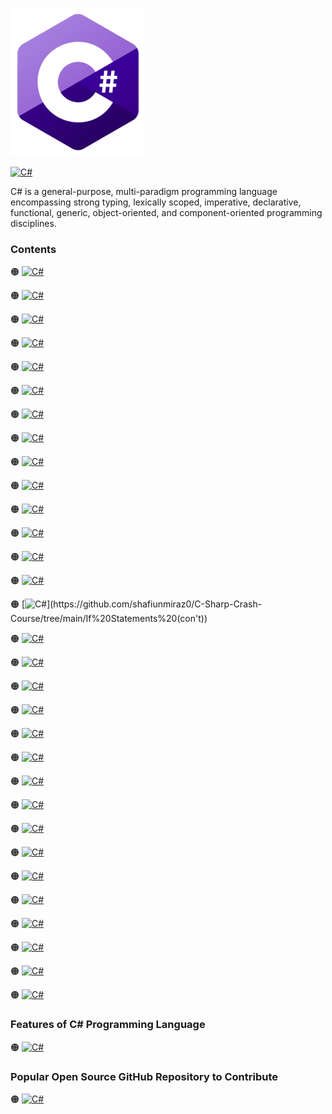 ![C#-logo](https://github.com/shafiunmiraz0/C-Sharp-Crash-Course/blob/main/Asset/C%23-logo.png)

[![C#](https://img.shields.io/badge/C%23%20Programming-Language-blueviolet?style=for-the-badge)](https://docs.microsoft.com/en-us/dotnet/csharp/)


C# is a general-purpose, multi-paradigm programming language encompassing strong typing, lexically scoped, imperative, declarative, functional, generic, object-oriented, and component-oriented programming disciplines.

### Contents

🟠 [![C#](https://img.shields.io/badge/Introduction%20of-C%23%20Programming%20Language-blueviolet?style=flat)](https://github.com/shafiunmiraz0/C-Sharp-Crash-Course/tree/main/Introduction)

🟠 [![C#](https://img.shields.io/badge/Installation-&%20Setup-blueviolet?style=flat)](https://github.com/shafiunmiraz0/C-Sharp-Crash-Course/tree/main/Installation%20%26%20Setup)

🟠 [![C#](https://img.shields.io/badge/Drawing-a%20Shape-blueviolet?style=flat)](https://github.com/shafiunmiraz0/C-Sharp-Crash-Course/tree/main/Drawing%20a%20Shape)

🟠 [![C#](https://img.shields.io/badge/Introduction%20of-Variables-blueviolet?style=flat)](https://github.com/shafiunmiraz0/C-Sharp-Crash-Course/tree/main/Variables)

🟠 [![C#](https://img.shields.io/badge/Introduction%20of-Data%20Types-blueviolet?style=flat)](https://github.com/shafiunmiraz0/C-Sharp-Crash-Course/tree/main/Data%20Types)

🟠 [![C#](https://img.shields.io/badge/Working-With%20Strings-blueviolet?style=flat)](https://github.com/shafiunmiraz0/C-Sharp-Crash-Course/tree/main/Working%20With%20Strings)

🟠 [![C#](https://img.shields.io/badge/Working-With%20Numbers-blueviolet?style=flat)](https://github.com/shafiunmiraz0/C-Sharp-Crash-Course/tree/main/Working%20With%20Numbers)

🟠 [![C#](https://img.shields.io/badge/Getting-User%20Input-blueviolet?style=flat)](https://github.com/shafiunmiraz0/C-Sharp-Crash-Course/tree/main/Getting%20User%20Input)

🟠 [![C#](https://img.shields.io/badge/Building-a%20Calculator-blueviolet?style=flat)](https://github.com/shafiunmiraz0/C-Sharp-Crash-Course/tree/main/Building%20a%20Calculator)

🟠 [![C#](https://img.shields.io/badge/Building-a%20Mad%20Lib-blueviolet?style=flat)](https://github.com/shafiunmiraz0/C-Sharp-Crash-Course/tree/main/Building%20a%20Mad%20Lib)

🟠 [![C#](https://img.shields.io/badge/Introduction%20of-Arrays-blueviolet?style=flat)](https://github.com/shafiunmiraz0/C-Sharp-Crash-Course/tree/main/Arrays)

🟠 [![C#](https://img.shields.io/badge/Introduction%20of-Methods-blueviolet?style=flat)](https://github.com/shafiunmiraz0/C-Sharp-Crash-Course/tree/main/Methods)

🟠 [![C#](https://img.shields.io/badge/Return-Statement-blueviolet?style=flat)](https://github.com/shafiunmiraz0/C-Sharp-Crash-Course/tree/main/Return%20Statement)

🟠 [![C#](https://img.shields.io/badge/If-Statements-blueviolet?style=flat)](https://github.com/shafiunmiraz0/C-Sharp-Crash-Course/tree/main/If%20Statements)

🟠 [![C#](https://img.shields.io/badge/If-Statements(con't)-blueviolet?style=flat)](https://github.com/shafiunmiraz0/C-Sharp-Crash-Course/tree/main/If%20Statements%20(con't))

🟠 [![C#](https://img.shields.io/badge/Building%20a-Better%20Calculator-blueviolet?style=flat)](https://github.com/shafiunmiraz0/C-Sharp-Crash-Course/tree/main/Building%20a%20Better%20Calculator)

🟠 [![C#](https://img.shields.io/badge/Switch-Statements-blueviolet?style=flat)](https://github.com/shafiunmiraz0/C-Sharp-Crash-Course/tree/main/Switch%20Statements)

🟠 [![C#](https://img.shields.io/badge/While-Loops-blueviolet?style=flat)](https://github.com/shafiunmiraz0/C-Sharp-Crash-Course/tree/main/While%20Loops)

🟠 [![C#](https://img.shields.io/badge/Building-a%20Guessing%20Game-blueviolet?style=flat)](https://github.com/shafiunmiraz0/C-Sharp-Crash-Course/tree/main/Building%20a%20Guessing%20Game)

🟠 [![C#](https://img.shields.io/badge/Introduction%20of-For%20Loops-blueviolet?style=flat)](https://github.com/shafiunmiraz0/C-Sharp-Crash-Course/tree/main/For%20Loops)

🟠 [![C#](https://img.shields.io/badge/Building%20an-Exponent%20Method-blueviolet?style=flat)](https://github.com/shafiunmiraz0/C-Sharp-Crash-Course/tree/main/Building%20an%20Exponent%20Method)

🟠 [![C#](https://img.shields.io/badge/Introduction%20of-2D%20Arrays-blueviolet?style=flat)](https://github.com/shafiunmiraz0/C-Sharp-Crash-Course/tree/main/2D%20Arrays)

🟠 [![C#](https://img.shields.io/badge/Introduction%20of-Comments-blueviolet?style=flat)](https://github.com/shafiunmiraz0/C-Sharp-Crash-Course/tree/main/Comments)

🟠 [![C#](https://img.shields.io/badge/Introduction%20of-Exception%20Handling-blueviolet?style=flat)](https://github.com/shafiunmiraz0/C-Sharp-Crash-Course/tree/main/Exception%20Handling)

🟠 [![C#](https://img.shields.io/badge/Introduction%20of-Classes%20&%20Objects-blueviolet?style=flat)](https://github.com/shafiunmiraz0/C-Sharp-Crash-Course/tree/main/Classes%20%26%20Objects)

🟠 [![C#](https://img.shields.io/badge/Introduction%20of-Constructors-blueviolet?style=flat)](https://github.com/shafiunmiraz0/C-Sharp-Crash-Course/tree/main/Constructors)

🟠 [![C#](https://img.shields.io/badge/Introduction%20of-Object%20Methods-blueviolet?style=flat)](https://github.com/shafiunmiraz0/C-Sharp-Crash-Course/tree/main/Object%20Methods)

🟠 [![C#](https://img.shields.io/badge/Introduction%20of-Getters%20&%20Setters-blueviolet?style=flat)](https://github.com/shafiunmiraz0/C-Sharp-Crash-Course/tree/main/Getters%20%26%20Setters)

🟠 [![C#](https://img.shields.io/badge/Static%20Class-Attributes-blueviolet?style=flat)](https://github.com/shafiunmiraz0/C-Sharp-Crash-Course/tree/main/Static%20Class%20Attributes)

🟠 [![C#](https://img.shields.io/badge/Static-Methods%20&%20Classes-blueviolet?style=flat)](https://github.com/shafiunmiraz0/C-Sharp-Crash-Course/tree/main/Static%20Methods%20%26%20Classes)

🟠 [![C#](https://img.shields.io/badge/Introduction%20of-Inheritance-blueviolet?style=flat)](https://github.com/shafiunmiraz0/C-Sharp-Crash-Course/tree/main/Inheritance)


### Features of C# Programming Language

🟠 [![C#](https://img.shields.io/badge/Develop-Web%20Applications-blueviolet?style=flat)]()

### Popular Open Source GitHub Repository to Contribute

🟠 [![C#](https://img.shields.io/badge/BtcPay-Server-blueviolet?style=flat)](https://github.com/btcpayserver/btcpayserver)

